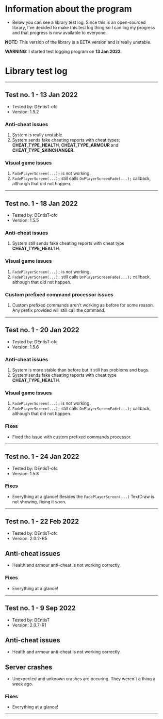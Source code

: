 # Information about the program

- Below you can see a library test log. Since this is an open-sourced library, I've decided to make this test log thing so I can log my progress and that progress is now available to everyone.

**NOTE:** This version of the library is a BETA version and is really unstable.

**WARNING:** I started test logging program on **13 Jan 2022**.

# Library test log
----------------------------------------
## Test no. 1 - 13 Jan 2022

- Tested by: DEntisT-ofc
- Version: 1.5.2

### Anti-cheat issues
1. System is really unstable. 
2. System sends fake cheating reports with cheat types: **CHEAT_TYPE_HEALTH**, **CHEAT_TYPE_ARMOUR** and **CHEAT_TYPE_SKINCHANGER**.

### Visual game issues
1. ``FadePlayerScreen(...);`` is not working.
2. ``FadePlayerScreen(...);`` still calls ``OnPlayerScreenFade(...);`` callback, although that did not happen.
----------------------------------------

## Test no. 1 - 18 Jan 2022

- Tested by: DEntisT-ofc
- Version: 1.5.5

### Anti-cheat issues
1. System still sends fake cheating reports with cheat type **CHEAT_TYPE_HEALTH**.

### Visual game issues
1. ``FadePlayerScreen(...);`` is not working.
2. ``FadePlayerScreen(...);`` still calls ``OnPlayerScreenFade(...);`` callback, although that did not happen.

### Custom prefixed command processor issues
1. Custom prefixed commands aren't working as before for some reason. Any prefix provided will still call the command.
----------------------------------------
## Test no. 1 - 20 Jan 2022

- Tested by: DEntisT-ofc
- Version: 1.5.6

### Anti-cheat issues
1. System is more stable than before but it still has problems and bugs.
2. System sends fake cheating reports with cheat type **CHEAT_TYPE_HEALTH**.

### Visual game issues
1. ``FadePlayerScreen(...);`` is not working.
2. ``FadePlayerScreen(...);`` still calls ``OnPlayerScreenFade(...);`` callback, although that did not happen.

### Fixes
- Fixed the issue with custom prefixed commands processor.
----------------------------------------
## Test no. 1 - 24 Jan 2022

- Tested by: DEntisT-ofc
- Version: 1.5.8

### Fixes

- Everything at a glance! Besides the ``FadePlayerScreen(...)`` TextDraw is not showing, fixing it soon.

----------------------------------------
## Test no. 1 - 22 Feb 2022

- Tested by: DEntisT-ofc
- Version: 2.0.2-R5

## Anti-cheat issues

- Health and armour anti-cheat is not working correctly.

### Fixes

- Everything at a glance!

----------------------------------------
## Test no. 1 - 9 Sep 2022

- Tested by: DEntisT
- Version: 2.0.7-R1

## Anti-cheat issues

- Health and armour anti-cheat is not working correctly.

## Server crashes

- Unexpected and unknown crashes are occuring. They weren't a thing a week ago.

### Fixes

- Everything at a glance!

----------------------------------------
